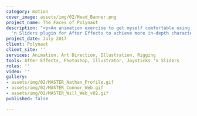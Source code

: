 ```yaml
---
category: motion
cover_image: assets/img/02/Head_Banner.png
project_name: The Faces of Polynaut
description: "<p>An animation exercise to get myself comfortable using the Joysticks
  'n Sliders plugin for After Effects to achieve more in-depth character animation.</p>"
project_date: July 2017
client: Polynaut
client_site: ''
services: Animation, Art Direction, Illustration, Rigging
tools: After Effects, Photoshop, Illustrator, Joysticks 'n Sliders
roles: ''
video: ''
gallery:
- assets/img/02/MASTER_Nathan_Profile.gif
- assets/img/02/MASTER_Connor_Web.gif
- assets/img/02/MASTER_Will_Web_v02.gif
published: false

---
```

